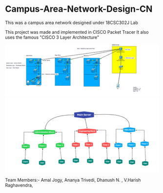 # Campus-Area-Network-Design-CN
This was a campus area network designed under 18CSC302J Lab

This project was made and implemented in CISCO Packet Tracer
It also uses the famous "CISCO 3 Layer Architecture"

![](images/CAN_SS.jpeg)
![](images/Overview_Diagram.jpeg)

Team Members:-
Amal Jogy,
Ananya Trivedi,
Dhanush N. ,
V.Harish Raghavendra,
